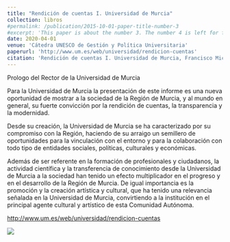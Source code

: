 ```yaml
---
title: "Rendición de cuentas I. Universidad de Murcia"
collection: libros
#permalink: /publication/2015-10-01-paper-title-number-3
#excerpt: 'This paper is about the number 3. The number 4 is left for future work.'
date: 2020-04-01
venue: 'Cátedra UNESCO de Gestión y Política Universitaria'
paperurl: 'http://www.um.es/web/universidad/rendicion-cuentas'
citation: 'Rendición de cuentas I. Universidad de Murcia, Francisco Michavila, Jorge M. Martínez, María Sánchez-Canales, Verónica Salido Martínez, Guillermo Santiago Martínez, Antonio Maurandi López, Salvador Sánchez-Pedreño Guillén, Cátedra UNESCO de Gestión y Política Universitaria, 2018. Universidad de Murcia, 2018, ISBN: 978-84-697-9734-1.'
---
```


Prologo del Rector de la Universidad de Murcia

Para la Universidad de Murcia la presentación de este informe es una nueva oportunidad de mostrar a la sociedad de la Región de Murcia, y al mundo en general, su fuerte convicción por la rendición de cuentas, la transparencia y la modernidad.

Desde su creación, la Universidad de Murcia se ha caracterizado por su compromiso con la Región, haciendo de su arraigo un semillero de oportunidades para la vinculación con el entorno y para la colaboración con todo tipo de entidades sociales, políticas, culturales y económicas.

Además de ser referente en la formación de profesionales y ciudadanos, la actividad científica y la transferencia de conocimiento desde la Universidad de Murcia a la sociedad han tenido un efecto multiplicador en el progreso y en el desarrollo de la Región de Murcia. De igual importancia es la promoción y la creación artística y cultural, que ha tenido una relevancia señalada en la Universidad de Murcia, convirtiendo a la institución en el principal agente cultural y artístico de esta Comunidad Autónoma. 

<http://www.um.es/web/universidad/rendicion-cuentas>

![](https://amaurandi.github.io/files/rendicionCuentas.png)
